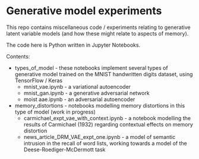 # Generative model experiments

This repo contains miscellaneous code / experiments relating to generative latent variable models (and how these might relate to aspects of memory).

The code here is Python written in Jupyter Notebooks.

Contents:
- types_of_model - these notebooks implement several types of generative model trained on the MNIST handwritten digits dataset, using TensorFlow / Keras
  - mnist_vae.ipynb - a variational autoencoder
  - mnist_gan.ipynb - a generative adversarial network
  - moist aae.ipynb - an adversarial autoencoder
- memory_distortions - notebooks modelling memory distortions in this type of model (work in progress)
  - carmichael_expt_vae_with_context.ipynb - a notebook modelling the results of Carmichael (1932) regarding contextual effects on memory distortion
  - news_article_DRM_VAE_expt_one.ipynb - a model of semantic intrusion in the recall of word lists, working towards a model of the Deese-Roediger-McDermott task
